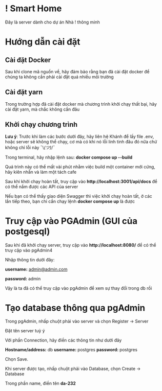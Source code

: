 
# ! Smart Home

Đây là server dành cho dự án Nhà ! thông minh

# Hướng dẫn cài đặt

## Cài đặt Docker

Sau khi clone mã nguồn về, hãy đảm bảo rằng bạn đã cài đặt docker để chúng ta không cần phải cài đặt quá nhiều môi trường

## Cài đặt yarn

Trong trường hợp đã cài đặt docker mà chương trình khởi chạy thất bại, hãy cài đặt yarn, mà chắc không cần đâu

## Khởi chạy chương trình

**Lưu ý**: Trước khi làm các bước dưới đây, hãy liên hệ Khánh để lấy file .env, hoặc server sẽ không thể chạy, cơ mà có khi nó lỗi linh tinh đâu đó nữa chứ không chỉ lỗi này ¯\\_(ツ)_/¯

Trong terminal, hãy nhập lệnh sau: **docker compose up --build** 

Quá trình này có thể mất vài phút nhằm việc build một container mới cứng, hãy kiên nhẫn và làm một tách cafe 

Sau khi khởi chạy hoàn tất, truy cập vào **http://localhost:3001/api/docs** để có thể nắm được các API của server

Nếu bạn có thể thấy giao diện Swagger thì việc khởi chạy hoàn tất, ở các lần tiếp theo, bạn chỉ cần chạy lệnh **docker compose up** là được

# Truy cập vào PGAdmin (GUI của postgesql)

Sau khi đã khởi chạy server, truy cập vào **http://localhost:8080/** để có thể truy cập vào pgAdmin4

Nhập thông tin dưới đây:

**username:** admin@admin.com

**password:** admin

Vậy là ta đã có thể truy cập vào pgAdmin để xem sự thay đổi trong db rồi

# Tạo database thông qua pgAdmin

Trong pgAdmin, nhấp chuột phải vào server và chọn Register -> Server

Đặt tên server tuỳ ý

Với phần Connection, hãy điền các thông tin như dưới đây

**Hostname/address:** db
**username:** postgres
**password:** postgres

Chọn Save.

Khi server được tạo, nhấp chuột phải vào Database, chọn Create -> Database

Trong phần name, điền tên **da-232**


